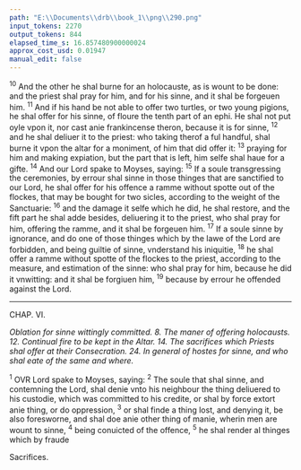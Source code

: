 ```yaml
---
path: "E:\\Documents\\drb\\book_1\\png\\290.png"
input_tokens: 2270
output_tokens: 844
elapsed_time_s: 16.857480900000024
approx_cost_usd: 0.01947
manual_edit: false
---
```

<sup>10</sup> And the other he shal burne for an holocauste, as is wount to be done: and the priest shal pray for him, and for his sinne, and it shal be forgeuen him. <sup>11</sup> And if his hand be not able to offer two turtles, or two young pigions, he shal offer for his sinne, of floure the tenth part of an ephi. He shal not put oyle vpon it, nor cast anie frankincense theron, because it is for sinne, <sup>12</sup> and he shal deliuer it to the priest: who taking therof a ful handful, shal burne it vpon the altar for a moniment, of him that did offer it: <sup>13</sup> praying for him and making expiation, but the part that is left, him selfe shal haue for a gifte. <sup>14</sup> And our Lord spake to Moyses, saying: <sup>15</sup> If a soule transgressing the ceremonies, by errour shal sinne in those thinges that are sanctified to our Lord, he shal offer for his offence a ramme without spotte out of the flockes, that may be bought for two sicles, according to the weight of the Sanctuarie: <sup>16</sup> and the damage it selfe which he did, he shal restore, and the fift part he shal adde besides, deliuering it to the priest, who shal pray for him, offering the ramme, and it shal be forgeuen him. <sup>17</sup> If a soule sinne by ignorance, and do one of those thinges which by the lawe of the Lord are forbidden, and being guiltie of sinne, vnderstand his iniquitie, <sup>18</sup> he shal offer a ramme without spotte of the flockes to the priest, according to the measure, and estimation of the sinne: who shal pray for him, because he did it vnwitting: and it shal be forgiuen him, <sup>19</sup> because by errour he offended against the Lord.

<hr>

CHAP. VI.

*Oblation for sinne wittingly committed. 8. The maner of offering holocausts. 12. Continual fire to be kept in the Altar. 14. The sacrifices which Priests shal offer at their Consecration. 24. In general of hostes for sinne, and who shal eate of the same and where.*

<sup>1</sup> OVR Lord spake to Moyses, saying: <sup>2</sup> The soule that shal sinne, and contemning the Lord, shal denie vnto his neighbour the thing deliuered to his custodie, which was committed to his credite, or shal by force extort anie thing, or do oppression, <sup>3</sup> or shal finde a thing lost, and denying it, be also foresworne, and shal doe anie other thing of manie, wherin men are wount to sinne, <sup>4</sup> being conuicted of the offence, <sup>5</sup> he shal render al thinges which by fraude

[^1]: For remission of sinne restitution is first required if iniurie was done.

[^2]: Besides restitution satisfaction is also necessarie for the offence to God. *Theodor. q. 2. in Leuit.*

<aside>Sacrifices.</aside>